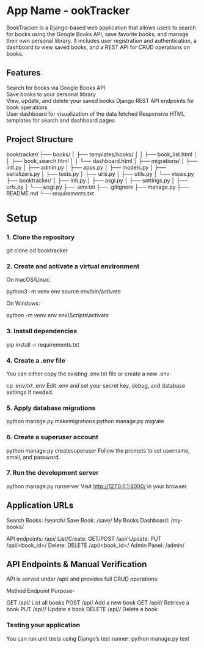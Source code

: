 # App Name - ookTracker

BookTracker is a Django-based web application that allows users to search for books using the Google Books API, save favorite books, and manage their own personal library. It includes user registration and authentication, a dashboard to view saved books, and a REST API for CRUD operations on books.


## Features

Search for books via Google Books API  
Save books to your personal library  
View, update, and delete your saved books 
Django REST API endpoints for book operations  
User dashboard  for visualization of the data fetched
Responsive HTML templates for search and dashboard pages

## Project Structure

booktracker/
├── books/
│ ├── templates/books/
│ │ ├── book_list.html
│ │ ├── book_search.html
│ │ └── dashboard.html
│ ├── migrations/
│ ├── init.py
│ ├── admin.py
│ ├── apps.py
│ ├── models.py
│ ├── serializers.py
│ ├── tests.py
│ ├── urls.py
│ ├── utils.py
│ └── views.py
├── booktracker/
│ ├── init.py
│ ├── asgi.py
│ ├── settings.py
│ ├── urls.py
│ └── wsgi.py
├── .env.txt
├── .gitignore
├── manage.py
├── README.md
└── requirements.txt

# Setup

### 1. Clone the repository


git clone <your-repo-url>
cd booktracker

### 2. Create and activate a virtual environment
On macOS/Linux:

python3 -m venv env
source env/bin/activate

On Windows:

python -m venv env
env\Scripts\activate

### 3. Install dependencies

pip install -r requirements.txt

### 4. Create a .env file
You can either copy the existing .env.txt file or create a new .env:

cp .env.txt .env
Edit .env and set your secret key, debug, and database settings if needed.

### 5. Apply database migrations

python manage.py makemigrations
python manage.py migrate

### 6. Create a superuser account

python manage.py createsuperuser
Follow the prompts to set username, email, and password.

### 7. Run the development server

python manage.py runserver
Visit http://127.0.0.1:8000/ in your browser.

## Application URLs
Search Books: /search/
Save Book: /save/
My Books Dashboard: /my-books/

API endpoints: /api/
List/Create: GET/POST /api/
Update: PUT /api/<book_id>/
Delete: DELETE /api/<book_id>/
Admin Panel: /admin/

## API Endpoints & Manual Verification
API is served under /api/ and provides full CRUD operations:

Method	Endpoint	Purpose-

GET	    /api/	    List all books
POST	/api/	    Add a new book
GET	    /api/<id>/	Retrieve a book
PUT	    /api/<id>/	Update a book
DELETE	/api/<id>/	Delete a book


### Testing your application
You can run unit tests using Django’s test runner:
python manage.py test